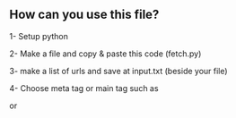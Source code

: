 <h2>How can you use this file?</h2>
<p>1- Setup python</p>
<p>2- Make a file and copy & paste this code (fetch.py)</p>
<p>3- make a list of urls and save at input.txt (beside your file)</p>
<p>4- Choose meta tag or main tag such as <article> or <title></p>
<p>5- Run the file.</p>
<h3>Note:</h3> you can fetch div, span, p, li and ... tag with specific class with this code:
<!-- story = soup.find('div', {'class': 'story'}).text if soup.find('div', {'class': 'story'}) else 'N/A'-->
